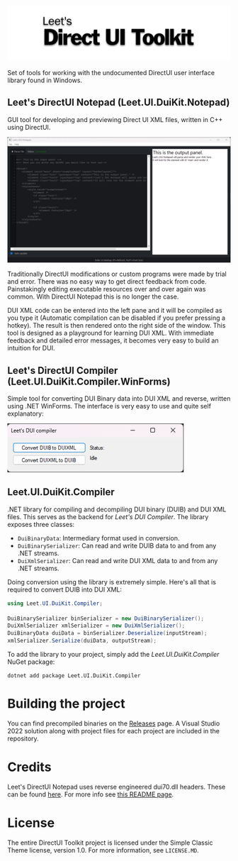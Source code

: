 ![Leet's DirectUI Toolkit](https://raw.githubusercontent.com/AEAEAEAE4343/Leet.UI.DuiKit/master/screenshots/bannernofonts.svg)
---
Set of tools for working with the undocumented DirectUI user interface library found in Windows.

## Leet's DirectUI Notepad (Leet.UI.DuiKit.Notepad)
GUI tool for developing and previewing Direct UI XML files, written in C++ using DirectUI.

![Leet's DirectUI Notepad](https://raw.githubusercontent.com/AEAEAEAE4343/Leet.UI.DuiKit/master/screenshots/notepad.png)

Traditionally DirectUI modifications or custom programs were made by trial and error. There was no easy way to get direct feedback from code. Painstakingly editing executable resources over and over again was common. With DirectUI Notepad this is no longer the case.

DUI XML code can be entered into the left pane and it will be compiled as you type it (Automatic compilation can be disabled if you prefer pressing a hotkey). The result is then rendered onto the right side of the window. This tool is designed as a playground for learning DUI XML. With immediate feedback and detailed error messages, it becomes very easy to build an intuition for DUI.

## Leet's DirectUI Compiler (Leet.UI.DuiKit.Compiler.WinForms)
Simple tool for converting DUI Binary data into DUI XML and reverse, written using .NET WinForms. 
The interface is very easy to use and quite self explanatory:

![Leet's DirectUI Compiler](https://raw.githubusercontent.com/AEAEAEAE4343/Leet.UI.DuiKit/master/screenshots/winformscompiler.png)

## Leet.UI.DuiKit.Compiler
.NET library for compiling and decompiling DUI binary (DUIB) and DUI XML files. This serves as the backend for *Leet's DUI Compiler*.
The library exposes three classes:
- `DuiBinaryData`: Intermediary format used in conversion.
- `DuiBinarySerializer`: Can read and write DUIB data to and from any .NET streams.
- `DuiXmlSerializer`: Can read and write DUI XML data to and from any .NET streams.

Doing conversion using the library is extremely simple. Here's all that is required to convert DUIB into DUI XML:
```csharp
using Leet.UI.DuiKit.Compiler;

DuiBinarySerializer binSerializer = new DuiBinarySerializer();
DuiXmlSerializer xmlSerializer = new DuiXmlSerializer();
DuiBinaryData duiData = binSerializer.Deserialize(inputStream);
xmlSerializer.Serialize(duiData, outputStream);
```

To add the library to your project, simply add the *Leet.UI.DuiKit.Compiler* NuGet package:
```
dotnet add package Leet.UI.DuiKit.Compiler
```

# Building the project
You can find precompiled binaries on the [Releases](https://github.com/AEAEAEAE4343/Leet.UI.DuiKit/releases) page. A Visual Studio 2022 solution along with project files for each project are included in the repository. 

# Credits
Leet's DirectUI Notepad uses reverse engineered dui70.dll headers. These can be found [here](https://github.com/explorer7-team/dui70). For more info see [this README page](Notepad/DirectUI/README.md).

# License
The entire DirectUI Toolkit project is licensed under the Simple Classic Theme license, version 1.0. For more information, see `LICENSE.MD`.